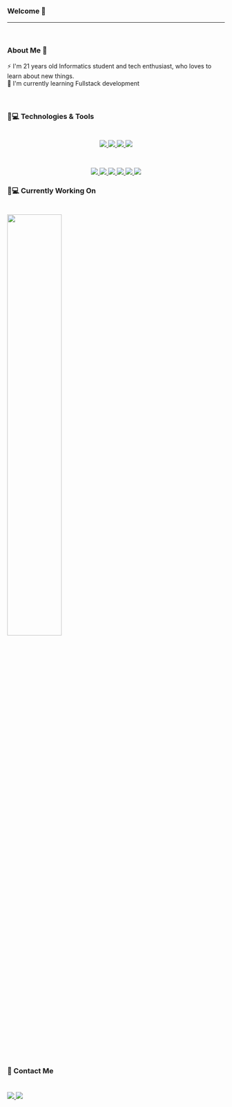 
### Welcome 👋 


---
<br>

### About Me 💬
 ⚡ I'm 21 years old Informatics student and tech enthusiast, who loves to learn about new things.
 <br>
 🏫 I'm currently learning Fullstack development
<br>
<br>
<br>
### 🚀💻 Technologies & Tools
# 
<p align="center">
  <a href="https://skillicons.dev">
    <img src="https://skillicons.dev/icons?i=git" />
    <img src="https://skillicons.dev/icons?i=github" />
    <img src="https://skillicons.dev/icons?i=visualstudio" />
    <img src="https://skillicons.dev/icons?i=mysql" />
  </a>
</p>
<br>
<p align="center">
  <a href="https://skillicons.dev">
		<img src="https://skillicons.dev/icons?i=net" />
    <img src="https://skillicons.dev/icons?i=cpp" />
    <img src="https://skillicons.dev/icons?i=cs" />
    <img src="https://skillicons.dev/icons?i=html" />
    <img src="https://skillicons.dev/icons?i=css" />
		<img src="https://skillicons.dev/icons?i=js" />
  </a>
</p>


### 🚀💻 Currently Working On

#
<a href="https://github.com/Suplice/AutoClicker" target="_blank">
  <img align="center" src="https://github-readme-stats.vercel.app/api/pin/?username=Suplice&repo=AutoClicker&theme=gruvbox" width="50%">
</a>
<br>

### 💬 Contact Me
#
<a href="https://www.linkedin.com/in/mateusz-duma-74b0662a2">
		<img src="https://skillicons.dev/icons?i=linkedin" />
</a>
<a href="mailto:mateuszsuplice@gmail.com">
		<img src="https://skillicons.dev/icons?i=gmail" />
</a>
<!--
**Suplice/Suplice** is a ✨ _special_ ✨ repository because its `README.md` (this file) appears on your GitHub profile.

Here are some ideas to get you started:

- 🔭 I’m currently working on ...
- 🌱 I’m currently learning ...
- 👯 I’m looking to collaborate on ...
- 🤔 I’m looking for help with ...
- 💬 Ask me about ...
- 📫 How to reach me: ...
- 😄 Pronouns: ...
- ⚡ Fun fact: ...
-->
